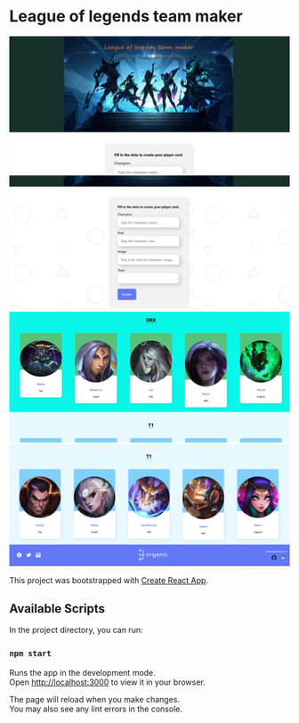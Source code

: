 # League of legends team maker

![Banner](/Docs/Images/banner.png "Banner")
![Form](/Docs/Images/form.png "Form")
![Team1](/Docs/Images/drx.png "DRX")
![Team2](/Docs/Images/t1.png "T1")

This project was bootstrapped with [Create React App](https://github.com/facebook/create-react-app).

## Available Scripts

In the project directory, you can run:

### `npm start`

Runs the app in the development mode.\
Open [http://localhost:3000](http://localhost:3000) to view it in your browser.

The page will reload when you make changes.\
You may also see any lint errors in the console.